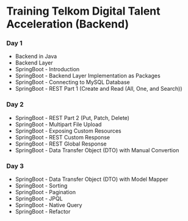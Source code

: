 # Training Telkom Digital Talent Acceleration (Backend)

### Day 1

- Backend in Java
- Backend Layer
- SpringBoot - Introduction
- SpringBoot - Backend Layer Implementation as Packages
- SpringBoot - Connecting to MySQL Database
- SpringBoot - REST Part 1 (Create and Read (All, One, and Search))

### Day 2

- SpringBoot - REST Part 2 (Put, Patch, Delete)
- SpringBoot - Multipart File Upload
- SpringBoot - Exposing Custom Resources
- SpringBoot - REST Custom Response
- SpringBoot - REST Global Response
- SpringBoot - Data Transfer Object (DTO) with Manual Convertion

### Day 3

- SpringBoot - Data Transfer Object (DTO) with Model Mapper
- SpringBoot - Sorting
- SpringBoot - Pagination
- SpringBoot - JPQL
- SpringBoot - Native Query
- SpringBoot - Refactor
